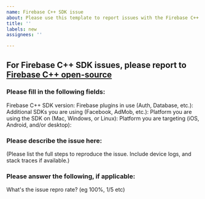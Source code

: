 ```yaml
---
name: Firebase C++ SDK issue
about: Please use this template to report issues with the Firebase C++ SDK.
title: ''
labels: new
assignees: ''

---
```


## For Firebase C++ SDK issues, please report to [Firebase C++ open-source](https://github.com/firebase/firebase-cpp-sdk/issues)

### Please fill in the following fields:
Firebase C++ SDK version: 
Firebase plugins in use (Auth, Database, etc.):
Additional SDKs you are using (Facebook, AdMob, etc.): 
Platform you are using the SDK on (Mac, Windows, or Linux): 
Platform you are targeting (iOS, Android, and/or desktop): 

### Please describe the issue here:
(Please list the full steps to reproduce the issue. Include device logs, and stack traces if available.)

### Please answer the following, if applicable:
What's the issue repro rate? (eg 100%, 1/5 etc)
